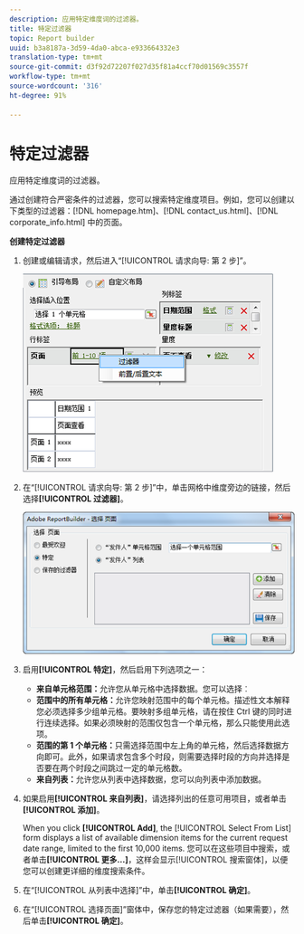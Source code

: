 ```yaml
---
description: 应用特定维度词的过滤器。
title: 特定过滤器
topic: Report builder
uuid: b3a8187a-3d59-4da0-abca-e933664332e3
translation-type: tm+mt
source-git-commit: d3f92d72207f027d35f81a4ccf70d01569c3557f
workflow-type: tm+mt
source-wordcount: '316'
ht-degree: 91%

---
```



# 特定过滤器

应用特定维度词的过滤器。

通过创建符合严密条件的过滤器，您可以搜索特定维度项目。例如，您可以创建以下类型的过滤器：[!DNL homepage.htm]、[!DNL contact_us.html]、[!DNL corporate_info.html] 中的页面。

**创建特定过滤器**

1. 创建或编辑请求，然后进入“[!UICONTROL 请求向导: 第 2 步]”。

   ![步骤结果](assets/dimension_filter.png)

1. 在“[!UICONTROL 请求向导: 第 2 步]”中，单击网格中维度旁边的链接，然后选择&#x200B;**[!UICONTROL 过滤器]**。

   ![步骤结果](assets/choose_page_specific01.png)

1. 启用&#x200B;**[!UICONTROL 特定]**，然后启用下列选项之一：

   * **来自单元格范围：**&#x200B;允许您从单元格中选择数据。您可以选择︰
   * **范围中的所有单元格：**&#x200B;允许您映射范围中的每个单元格。描述性文本解释您必须选择多少组单元格。要映射多组单元格，请在按住 Ctrl 键的同时进行连续选择。如果必须映射的范围仅包含一个单元格，那么只能使用此选项。
   * **范围的第 1 个单元格：**&#x200B;只需选择范围中左上角的单元格，然后选择数据方向即可。此外，如果请求包含多个时段，则需要选择时段的方向并选择是否要在两个时段之间跳过一定的单元格数。
   * **来自列表：**&#x200B;允许您从列表中选择数据，您可以向列表中添加数据。
1. 如果启用&#x200B;**[!UICONTROL 来自列表]**，请选择列出的任意可用项目，或者单击&#x200B;**[!UICONTROL 添加]**。

   When you click **[!UICONTROL Add]**, the [!UICONTROL Select From List] form displays a list of available dimension items for the current request date range, limited to the first 10,000 items. 您可以在这些项目中搜索，或者单击&#x200B;**[!UICONTROL 更多...]**，这样会显示[!UICONTROL 搜索窗体]，以便您可以创建更详细的维度搜索条件。
1. 在“[!UICONTROL 从列表中选择]”中，单击&#x200B;**[!UICONTROL 确定]**。
1. 在“[!UICONTROL 选择页面]”窗体中，保存您的特定过滤器（如果需要），然后单击&#x200B;**[!UICONTROL 确定]**。
